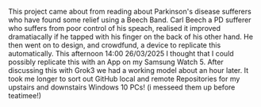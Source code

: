 This project came about from reading about Parkinson's disease sufferers who have found some relief using a Beech Band. 
Carl Beech a PD sufferer who suffers from poor control of his speach, realised it improved dramatiacally if he tapped with his finger
on the back of his other hand. He then went on to design, and crowdfund, a device to replicate this automatically.
This afternoon 14:00 26/03/2025 I thought that I could possibly replicate this with an App on my Samsung Watch 5.
After discussing this with Grok3 we had a working model about an hour later. It took me longer to sort out GitHub local and remote 
Repositories for my upstairs and downstairs Windows 10 PCs! (i messeed them up before teatimee!)
